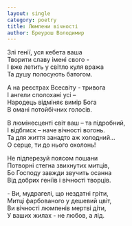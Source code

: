 ```yaml
---
layout: single
category: poetry
title: Люмпени вічності
author: Бреурош Володимир
---
```


Злі генії, уся кебета ваша  
Творити славу імені свого -  
І вже летить у світло куля вража  
Та душу полосують батогом.  

А на реєстрах Всесвіту - тривога  
І ангели сполохані усі –  
Народець відміняє вимір Бога  
В омані потойбічних голосів.  

В люмінесценті світ ваш – та підробний,  
І відблиск – наче вічності вогонь.  
Та для життя занадто аж холодний...   
О серце, ти до нього охолонь!  

Не підперезуй поясом пошани  
Потворні стегна звихнутих митців,  
Бо Господу завжди звучить осанна  
Від добрих геніїв і вічності творців.  

\- Ви, мудрагелі, що нездатні гріти,  
Митці фарбованого у дешевий цвіт,  
Ви вічності люмпенів мертві діти,  
У ваших жилах - не любов, а лід.  

